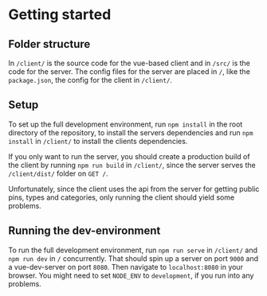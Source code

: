 # Getting started

## Folder structure

In `/client/` is the source code for the vue-based client and in `/src/` is the code for the server.
The config files for the server are placed in `/`, like the `package.json`, the config for the client in `/client/`.

## Setup

To set up the full development environment, run `npm install` in the root directory of the repository, to install the servers dependencies and run `npm install` in `/client/` to install the clients dependencies.

If you only want to run the server, you should create a production build of the client by running `npm run build` in `/client/`, since the server serves the `/client/dist/` folder on `GET /`.

Unfortunately, since the client uses the api from the server for getting public pins, types and categories, only running the client should yield some problems.

## Running the dev-environment

To run the full development environment, run `npm run serve` in `/client/` and `npm run dev` in `/` concurrently. That should spin up a server on port `9000` and a vue-dev-server on port `8080`. Then navigate to `localhost:8080` in your browser.
You might need to set `NODE_ENV` to `development`, if you run into any problems.